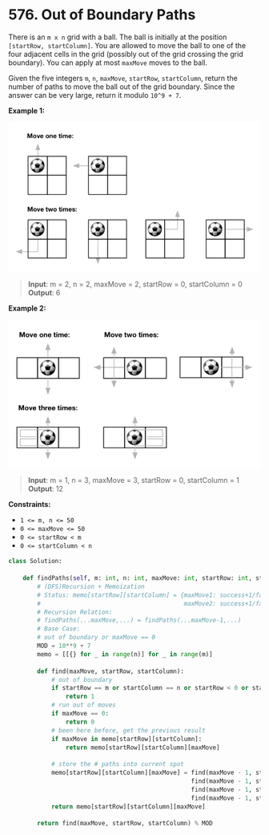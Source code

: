 # 576. Out of Boundary Paths


There is an `m x n` grid with a ball. The ball is initially at the position `[startRow, startColumn]`. You are allowed to move the ball to one of the four adjacent cells in the grid (possibly out of the grid crossing the grid boundary). You can apply at most `maxMove` moves to the ball.

Given the five integers `m`, `n`, `maxMove`, `startRow`, `startColumn`, return the number of paths to move the ball out of the grid boundary. Since the answer can be very large, return it modulo `10^9 + 7`.

 

**Example 1:**

![img.png](../Images/576-1.png)

>**Input**: m = 2, n = 2, maxMove = 2, startRow = 0, startColumn = 0  
**Output**: 6  


**Example 2:**

![img.png](../Images/576-2.png)

>**Input**: m = 1, n = 3, maxMove = 3, startRow = 0, startColumn = 1  
**Output**: 12  

**Constraints:**

* `1 <= m, n <= 50`
* `0 <= maxMove <= 50`
* `0 <= startRow < m`
* `0 <= startColumn < n`




```python
class Solution:

    def findPaths(self, m: int, n: int, maxMove: int, startRow: int, startColumn: int) -> int:
        # (DFS)Recursion + Memoization
        # Status: memo[startRow][startColumn] = {maxMove1: success+1/fail+0, 
        #                                        maxMove2: success+1/fail+0, ...}
        # Recursion Relation:
        # findPaths(...maxMove,...) = findPaths(...maxMove-1,...)
        # Base Case:
        # out of boundary or maxMove == 0
        MOD = 10**9 + 7
        memo = [[{} for _ in range(n)] for _ in range(m)]

        def find(maxMove, startRow, startColumn):
            # out of boundary
            if startRow == m or startColumn == n or startRow < 0 or startColumn < 0:
                return 1
            # run out of moves
            if maxMove == 0:
                return 0
            # been here before, get the previous result
            if maxMove in memo[startRow][startColumn]:
                return memo[startRow][startColumn][maxMove]
            
            # store the # paths into current spot
            memo[startRow][startColumn][maxMove] = find(maxMove - 1, startRow-1, startColumn)  + \
                                                   find(maxMove - 1, startRow+1, startColumn)  + \
                                                   find(maxMove - 1, startRow, startColumn-1)  + \
                                                   find(maxMove - 1, startRow, startColumn+1) 
            return memo[startRow][startColumn][maxMove]

        return find(maxMove, startRow, startColumn) % MOD
```
